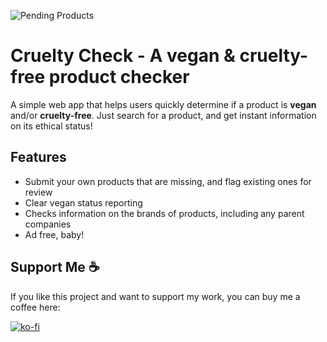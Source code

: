 ![Pending Products](https://img.shields.io/endpoint?url=https://cruelty-check.6rw4rw2jw6.workers.dev/productcount)

# Cruelty Check - A vegan & cruelty-free product checker

A simple web app that helps users quickly determine if a product is **vegan** and/or **cruelty-free**. Just search for a product, and get instant information on its ethical status!  

## Features

- Submit your own products that are missing, and flag existing ones for review
- Clear vegan status reporting
- Checks information on the brands of products, including any parent companies 
- Ad free, baby!

## Support Me ☕

If you like this project and want to support my work, you can buy me a coffee here:

[![ko-fi](https://ko-fi.com/img/githubbutton_sm.svg)](https://ko-fi.com/M4M41KS233)
